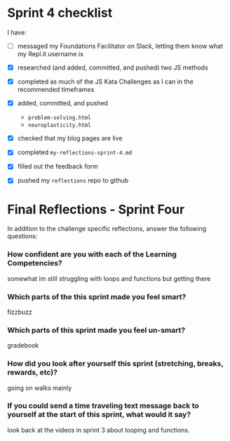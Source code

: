 # Sprint 4 checklist

I have:
- [ ] messaged my Foundations Facilitator on Slack, letting them know what my Repl.it username is
- [x] researched (and added, committed, and pushed) two JS methods
- [x] completed as much of the JS Kata Challenges as I can in the recommended timeframes
- [x] added, committed, and pushed 
    - `problem-solving.html` 
    - `neuroplasticity.html` 
- [x] checked that my blog pages are live
- [x] completed `my-reflections-sprint-4.md`
- [x] filled out the feedback form
- [x] pushed my `reflections` repo to github


# Final Reflections - Sprint Four 

In addition to the challenge specific reflections, answer the following questions:

### How confident are you with each of the Learning Competencies?
somewhat im still struggling with loops and functions but getting there


### Which parts of the this sprint made you feel smart?
fizzbuzz


### Which parts of this sprint made you feel un-smart?
gradebook


### How did you look after yourself this sprint (stretching, breaks, rewards, etc)?
going on walks mainly


### If you could send a time traveling text message back to yourself at the start of this sprint, what would it say? 
look back at the videos in sprint 3 about looping and functions.